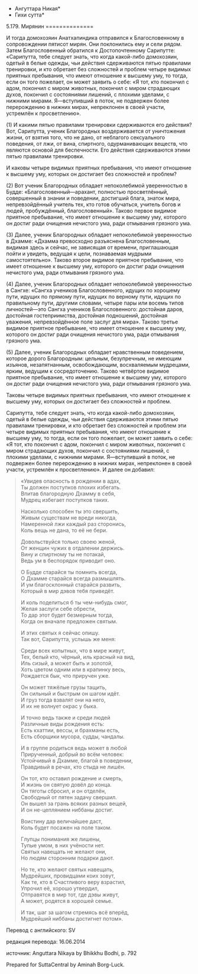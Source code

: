 * Ангуттара Никая*
* Гихи сутта*

5\.179\. Мирянин
\=\=\=\=\=\=\=\=\=\=\=\=\=\=

И тогда домохозяин Анатхапиндика отправился к Благословенному в сопровождении пятисот мирян\. Они поклонились ему и сели рядом\. Затем Благословенный обратился к Достопочтенному Сарипутте: «Сарипутта, тебе следует знать, что когда какой\-либо домохозяин, одетый в белые одежды, чьи действия сдерживаются пятью правилами тренировки, и кто обретает без сложностей и проблем четыре видимых приятных пребывания, что имеют отношение к высшему уму, то тогда, если он того пожелает, он может заявить о себе: «Я тот, кто покончил с адом, покончил с миром животных, покончил с миром страдающих духов, покончил с состояниями лишений, с плохими уделами, с нижними мирами\. Я—вступивший в поток, не подвержен более перерождению в нижних мирах, непреклонен в своей участи, устремлён к просветлению»\.

\(1\) И какими пятью правилами тренировки сдерживаются его действия? Вот, Сарипутта, ученик Благородных воздерживается от уничтожения жизни, от взятия того, что не дано, от неблагого сексуального поведения, от лжи, от вина, спиртного, одурманивающих веществ, что являются основой для беспечности\. Его действия сдерживаются этими пятью правилами тренировки\.

И каковы четыре видимых приятных пребывания, что имеют отношение к высшему уму, которых он достигает без сложностей и проблем?

\(2\) Вот ученик Благородных обладает непоколебимой уверенностью в Будде: «Благословенный—арахант, полностью просветлённый, совершенный в знании и поведении, достигший блага, знаток мира, непревзойдённый учитель тех, кто готов обучаться, учитель богов и людей, пробуждённый, благословенный»\. Таково первое видимое приятное пребывание, что имеет отношение к высшему уму, которого он достиг ради очищения нечистого ума, ради отмывания грязного ума\.

\(3\) Далее, ученик Благородных обладает непоколебимой уверенностью в Дхамме: «Дхамма превосходно разъяснена Благословенным, видимая здесь и сейчас, не зависящая от времени, приглашающая пойти и увидеть, ведущая к цели, познаваемая мудрыми самостоятельно»\. Таково второе видимое приятное пребывание, что имеет отношение к высшему уму, которого он достиг ради очищения нечистого ума, ради отмывания грязного ума\.

\(4\) Далее, ученик Благородных обладает непоколебимой уверенностью в Сангхе: «Сангха учеников Благословенного, идущих по хорошему пути, идущих по прямому пути, идущих по верному пути, идущих по правильному пути, другими словами, четыре пары или восемь типов личностей—это Сангха учеников Благословенного: достойная даров, достойная гостеприимства, достойная подношений, достойная уважения, непревзойдённое поле заслуг для мира»\. Таково третье видимое приятное пребывание, что имеет отношение к высшему уму, которого он достиг ради очищения нечистого ума, ради отмывания грязного ума\.

\(5\) Далее, ученик Благородных обладает нравственным поведением, которое дорого Благородным: цельным, безупречным, не имеющим изъянов, незапятнанным, освобождающим, восхваляемым мудрецами, ярким, ведущим к сосредоточению\. Таково четвёртое видимое приятное пребывание, что имеет отношение к высшему уму, которого он достиг ради очищения нечистого ума, ради отмывания грязного ума\.

Таковы четыре видимых приятных пребывания, что имеют отношение к высшему уму, которых он достигает без сложностей и проблем\.

Сарипутта, тебе следует знать, что когда какой\-либо домохозяин, одетый в белые одежды, чьи действия сдерживаются этими пятью правилами тренировки, и кто обретает без сложностей и проблем эти четыре видимых приятных пребывания, что имеют отношение к высшему уму, то тогда, если он того пожелает, он может заявить о себе: «Я тот, кто покончил с адом, покончил с миром животных, покончил с миром страдающих духов, покончил с состояниями лишений, с плохими уделами, с нижними мирами\. Я—вступивший в поток, не подвержен более перерождению в нижних мирах, непреклонен в своей участи, устремлён к просветлению»\. И далее он добавил:

> «Увидев опасность в рождении в адах,  
> Ты должен поступков плохих избегать\.  
> Впитав благородную Дхамму в себя,  
> Мудрец избегает поступков таких\.  
>   
> Насколько способен ты это свершить,  
> Живым существам не вреди никогда,  
> Намеренной лжи каждый раз сторонись,  
> Коль вещь не дана, то её не бери\.  
>   
> Довольствуйся только своею женой,  
> От женщин чужих в отдалении держись\.  
> Вину и спиртному ты не потакай,  
> Ведь ум в беспорядок приводит оно\.  
>   
> О Будде старайся ты помнить всегда,  
> О Дхамме старайся всегда размышлять\.  
> И ум благосклонный старайся развить,  
> Который в мир дэвов тебя приведёт\.  
>   
> И коль поделиться б ты чем\-нибудь смог,  
> Желая заслуги себе обрести,  
> То дар этот будет безмерным тогда,  
> Когда он вначале предложен святым\.  
>   
> И этих святых я сейчас опишу\.  
> Так вот, Сарипутта, услышь же меня:  
>   
> Среди всех копытных, что в мире живут,  
> Тех, белый кто, чёрный, иль красный на вид,  
> Иль сизый, а может быть и золотой,  
> Хоть цветом одним или в крапинку весь,  
> Рождается бык, что приручен уже\.  
>   
> Он может тяжёлые грузы тащить,  
> Он сильный и быстрым он шагом идёт\.  
> И груз тогда взвалят они на него,  
> И их не волнует окрас у быка\.  
>   
> И точно ведь также и среди людей  
> Различные виды рождения есть:  
> Есть кхаттии, вессы, и брахманы есть,  
> Есть сборщики мусора, судды, чандалы\.  
>   
> И в группе родиться ведь может в любой  
> Прирученный, добрый во всём человек:  
> Устойчивый в Дхамме, благой в поведении,  
> Правдивый в речах, кто стыда не лишён\.  
>   
> Он тот, кто оставил рождение и смерть,  
> И жизнь он святую довёл до конца\.  
> Он тяготы сбросил, и он отделён,  
> Свободный от пятен задачу свершил\.  
> Он вышел за грань всяких разных вещей,  
> И он не\-цеплянием ниббаны достиг\.  
>   
> Воистину дар величайшее даст,  
> Коль будет посажен на поле таком\.  
>   
> Глупцы понимания же лишены,  
> Тупые умом, в них учёности нет\.  
> Святых навещать не желают они,  
> Но людям сторонним подарки дают\.  
>   
> Но те, кто желают святых навещать,  
> Мудрейших, провидцами коих зовут,  
> Как те, кто в Счастливого веру взрастил,  
> Упрочил её, хорошо утвердил,  
> Отправятся в мир тот, где дэвы живут,  
> А может, родятся в хорошей семье\.  
>   
> И так, шаг за шагом стремясь всё вперёд,  
> Мудрейший ниббаны достигнет потом»\.

Перевод с английского: SV

редакция перевода: 16\.06\.2014

источник: Anguttara Nikaya by Bhikkhu Bodhi, p\. 792

Prepared for SuttaCentral by Aminah Borg\-Luck\.